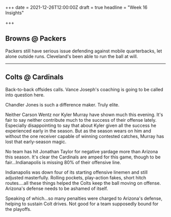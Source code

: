 +++
date = 2021-12-26T12:00:00Z
draft = true
headline = "Week 16 Insights"

+++
## Browns @ Packers

Packers still have serious issue defending against mobile quarterbacks, let alone outside runs. Cleveland's been able to run the ball at will.

***

## Colts @ Cardinals

Back-to-back offsides calls. Vance Joseph's coaching is going to be called into question here.

Chandler Jones is such a difference maker. Truly elite.

Neither Carson Wentz nor Kyler Murray have shown much this evening. It's fair to say neither contribute much to the success of their offense lately. Especially disappointing to say that about Kyler given all the success he experienced early in the season. But as the season wears on him and without the one receiver capable of winning contested catches, Murray has lost that early-season magic.

No team has hit Jonathan Taylor for negative yardage more than Arizona this season. It's clear the Cardinals are amped for this game, though to be fair...Indianapolis is missing 80% of their offensive line.

Indianapolis was down four of its starting offensive linemen and still adjusted masterfully. Rolling pockets, play-action fakes, short hitch routes....all these things helped the Colts keep the ball moving on offense. Arizona's defense needs to be ashamed of itself.

Speaking of which...so many penalties were charged to Arizona's defense, helping to sustain Colt drives. Not good for a team supposedly bound for the playoffs.